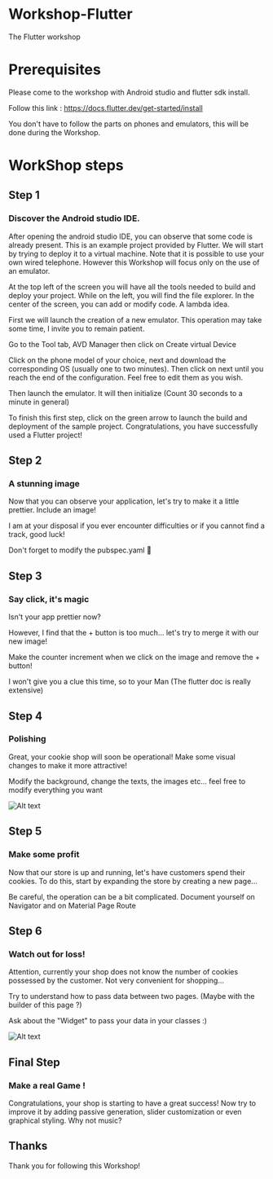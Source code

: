 # Workshop-Flutter
The Flutter workshop

# Prerequisites

Please come to the workshop with Android studio and flutter sdk install.

Follow this link : https://docs.flutter.dev/get-started/install

You don't have to follow the parts on phones and emulators, this will be done during the Workshop.

# WorkShop steps

## Step 1
### Discover the Android studio IDE.

After opening the android studio IDE, you can observe that some code is already present. This is an example project provided by Flutter. We will start by trying to deploy it to a virtual machine. Note that it is possible to use your own wired telephone. However this Workshop will focus only on the use of an emulator.

At the top left of the screen you will have all the tools needed to build and deploy your project. While on the left, you will find the file explorer. In the center of the screen, you can add or modify code. A lambda idea.

First we will launch the creation of a new emulator. This operation may take some time, I invite you to remain patient.

Go to the Tool tab, AVD Manager then click on Create virtual Device

Click on the phone model of your choice, next and download the corresponding OS (usually one to two minutes). Then click on next until you reach the end of the configuration. Feel free to edit them as you wish.

Then launch the emulator. It will then initialize (Count 30 seconds to a minute in general)

To finish this first step, click on the green arrow to launch the build and deployment of the sample project. Congratulations, you have successfully used a Flutter project!

## Step 2
### A stunning image

Now that you can observe your application, let's try to make it a little prettier. Include an image!

I am at your disposal if you ever encounter difficulties or if you cannot find a track, good luck!

Don't forget to modify the pubspec.yaml :eyes:

## Step 3
### Say click, it's magic

Isn't your app prettier now?

However, I find that the + button is too much... let's try to merge it with our new image!

Make the counter increment when we click on the image and remove the + button!

I won't give you a clue this time, so to your Man (The flutter doc is really extensive)

## Step 4
### Polishing

Great, your cookie shop will soon be operational! Make some visual changes to make it more attractive!

Modify the background, change the texts, the images etc... feel free to modify everything you want

![Alt text](assets/part_one.png?raw=true "Example")

## Step 5
### Make some profit

Now that our store is up and running, let's have customers spend their cookies. To do this, start by expanding the store by creating a new page...

Be careful, the operation can be a bit complicated. Document yourself on Navigator and on Material Page Route

## Step 6
### Watch out for loss!

Attention, currently your shop does not know the number of cookies possessed by the customer. Not very convenient for shopping...

Try to understand how to pass data between two pages. (Maybe with the builder of this page ?)

Ask about the "Widget" to pass your data in your classes :)

![Alt text](assets/part_two.png?raw=true "Example")

## Final Step
### Make a real Game !

Congratulations, your shop is starting to have a great success! Now try to improve it by adding passive generation, slider customization or even graphical styling. Why not music?

## Thanks

Thank you for following this Workshop!
